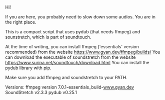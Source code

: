 Hi!

If you are here, you probably need to slow down some audios. You are in the right place.

This is a compact script that uses pydub (that needs ffmpeg) and sounstretch, which is part of soundtouch.

At the time of writing, you can install ffmpeg ('essentials' version recommended) from the website https://www.gyan.dev/ffmpeg/builds/
You can download the executable of soundstretch from the website https://www.surina.net/soundtouch/download.html
You can install the pydub library with pip.

Make sure you add ffmpeg and soundstretch to your PATH.

Versions: 
ffmpeg version 7.0.1-essentials_build-www.gyan.dev
SoundStretch v2.3.3
pydub v0.25.1



